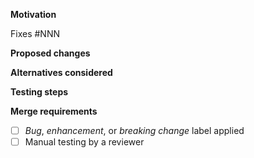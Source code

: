 **Motivation**
<!-- What problem does this solve? Why is it important? What's the context? If this fixes an issue, link to it above. -->
Fixes #NNN

**Proposed changes**
<!-- What does this PR change? How does this impact end users? Are manual or automatic updates required? -->

**Alternatives considered**
<!-- How else could the original issue / use case be addressed? Why did you choose this solution over any others? -->

**Testing steps**
<!-- How can we replicate the issue and verify that this PR fixes it? -->

**Merge requirements**
- [ ] _Bug_, _enhancement_, or _breaking change_ label applied
- [ ] Manual testing by a reviewer
